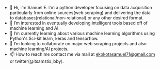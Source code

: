 - 👋 Hi, I’m Samuel E. I'm a python developer focusing on data acquisition particularly from online sources(web scraping) and delivering the data to databases(relational/non-relational) or any other desired format.
- 👀 I’m interested in eventually developing intelligent tools based off of machine learning and AI. 
- 🌱 I’m currently learning about various machine learning algorithms using Python's Sci-kit learn, keras and tensorflow.
- 💞️ I’m looking to collaborate on major web scraping projects and also machine learning/AI projects.
- 📫 How to reach me contact me via mail at ekokotasamuel71@gmail.com or twitter(@itsamstix_bby).

<!---
Samstix636/Samstix636 is a ✨ special ✨ repository because its `README.md` (this file) appears on your GitHub profile.
You can click the Preview link to take a look at your changes.
--->
